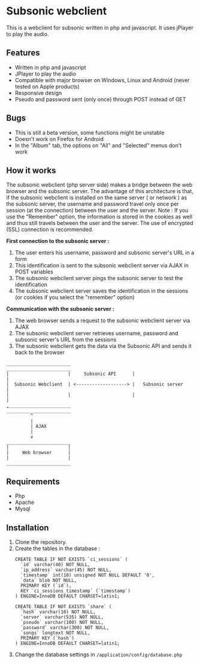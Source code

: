 Subsonic webclient
==================

This is a webclient for subsonic written in php and javascript. It uses jPlayer to play the audio.

Features
--------

* Written in php and javascript
* JPlayer to play the audio
* Compatible with major browser on Windows, Linux and Android (never tested on Apple products)
* Responsive design
* Pseudo and password sent (only once) through POST instead of GET

Bugs
----
* This is still a beta version, some functions might be unstable
* Doesn't work on Firefox for Android
* In the "Album" tab, the options on "All" and "Selected" menus don't work

How it works
------------

The subsonic webclient (php server side) makes a bridge between the web browser and the subsonic server. The advantage of this architecture is that, if the subsonic webclient is installed on the same server ( or network ) as the subsonic server, the username and password travel only once per session (at the connection) between the user and the server.
Note : If you use the "Remember" option, the information is stored in the cookies as well and thus still travels between the user and the server. The use of encrypted (SSL) connection is recommended.


**First connection to the subsonic server :**
1. The user enters his username, password and subsonic server's URL in a form
2. This identification is sent to the subsonic webclient server via AJAX in POST variables
3. The subsonic webclient server pings the subsonic server to test the identification
4. The subsonic webclient server saves the identification in the sessions (or cookies if you select the "remember" option)

**Communication with the subsonic server :**
1. The web browser sends a request to the subsonic webclient server via AJAX
2. The subsonic webclient server retrieves username, password and subsonic server's URL from the sessions
3. The subsonic webclient gets the data via the Subsonic API and sends it back to the browser


```
________________________                       ________________________
|                      |     Subsonic API      |                      |
|  Subsonic Webclient  | <-------------------> |   Subsonic server    |
|                      |                       |                      |
̣̣̣̣̣̣̣̣̣̣̣̣̣̣̣________________________                       ________________________
         ^
         |
         | AJAX
         |
         v
________________________
|                      |
|     Web browser      |
|                      |
________________________
```


Requirements
------------
* Php
* Apache
* Mysql

Installation
------------
1. Clone the repository.
2. Create the tables in the database :
	```
	CREATE TABLE IF NOT EXISTS `ci_sessions` (
	  `id` varchar(40) NOT NULL,
	  `ip_address` varchar(45) NOT NULL,
	  `timestamp` int(10) unsigned NOT NULL DEFAULT '0',
	  `data` blob NOT NULL,
	  PRIMARY KEY (`id`),
	  KEY `ci_sessions_timestamp` (`timestamp`)
	) ENGINE=InnoDB DEFAULT CHARSET=latin1;
	
	CREATE TABLE IF NOT EXISTS `share` (
	  `hash` varchar(10) NOT NULL,
	  `server` varchar(535) NOT NULL,
	  `pseudo` varchar(100) NOT NULL,
	  `password` varchar(300) NOT NULL,
	  `songs` longtext NOT NULL,
	  PRIMARY KEY (`hash`)
	) ENGINE=InnoDB DEFAULT CHARSET=latin1;
	```
3. Change the database settings in `/application/config/database.php`